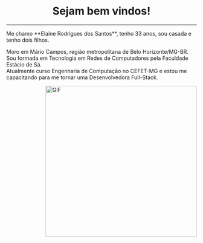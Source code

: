 <h1 align="center"> Sejam bem vindos! </h1>
<hr />
Me chamo **Elaine Rodrigues dos Santos**, tenho 33 anos, sou casada e tenho dois filhos.</b>

<p align="left" >
Moro em Mário Campos, região metropolitana de Belo Horizonte/MG-BR.<br />
Sou formada em Tecnologia em Redes de Computadores pela Faculdade Estácio de Sá.<br/>
Atualmente curso Engenharia de Computação no CEFET-MG e estou me capacitando para me tornar uma Desenvolvedora Full-Stack.<br/>
</p>


<img align="right" alt="GIF" src="https://octocat-generator-assets.githubusercontent.com/my-octocat-1623688364333.png" width="400px" />

